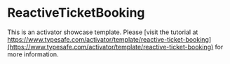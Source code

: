 # ReactiveTicketBooking

This is an activator showcase template. Please [visit the tutorial at https://www.typesafe.com/activator/template/reactive-ticket-booking](https://www.typesafe.com/activator/template/reactive-ticket-booking) 
 for more information.

